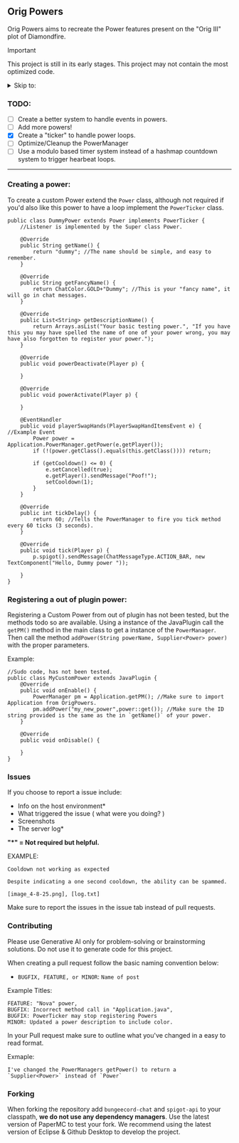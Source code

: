 ## Orig Powers

Orig Powers aims to recreate the Power features present on the "Orig III" plot of Diamondfire.

> [!IMPORTANT]
> This project is still in its early stages.
> This project may not contain the most optimized code.

<details><summary>Skip to:</summary>

- [Creating a power](#creating-a-power)
- [Registering a power](#registering-a-out-of-plugin-power)
- [Contributing](#contributing)
- [Forking](#forking)

</details>



### TODO:
- [ ] Create a better system to handle events in powers.
- [ ] Add more powers!
- [X] Create a "ticker" to handle power loops.
- [ ] Optimize/Cleanup the PowerManager
- [ ] Use a modulo based timer system instead of a hashmap countdown system to trigger hearbeat loops. 

---
### Creating a power:

To create a custom Power extend the `Power` class, although not required if you'd also like this power to have a loop implement the `PowerTicker` class.

```
public class DummyPower extends Power implements PowerTicker {
    //Listener is implemented by the Super class Power.

	@Override
	public String getName() {
		return "dummy"; //The name should be simple, and easy to remember. 
	}

	@Override
	public String getFancyName() { 
		return ChatColor.GOLD+"Dummy"; //This is your "fancy name", it will go in chat messages.
	}
	
	@Override
	public List<String> getDescriptionName() {
		return Arrays.asList("Your basic testing power.", "If you have this you may have spelled the name of one of your power wrong, you may have also forgotten to register your power.");
	}

	@Override
	public void powerDeactivate(Player p) {
		
	}

	@Override
	public void powerActivate(Player p) {

	}
	
	@EventHandler
	public void playerSwapHands(PlayerSwapHandItemsEvent e) { //Example Event
		Power power = Application.PowerManager.getPower(e.getPlayer());
		if (!(power.getClass().equals(this.getClass()))) return;

		if (getCooldown() <= 0) {
			e.setCancelled(true);
			e.getPlayer().sendMessage("Poof!");
			setCooldown(1);
		}
	}

	@Override
	public int tickDelay() {
		return 60; //Tells the PowerManager to fire you tick method every 60 ticks (3 seconds).
	}

	@Override
	public void tick(Player p) {
		p.spigot().sendMessage(ChatMessageType.ACTION_BAR, new TextComponent("Hello, Dummy power "));
		
	}
}

```
 
### Registering a out of plugin power:

Registering a Custom Power from out of plugin has not been tested, but the methods todo so are available. Using a instance of the JavaPlugin call the `getPM()` method in the main class to get a instance of the `PowerManager`. Then call the method `addPower(String powerName, Supplier<Power> power)` with the proper parameters.

Example:
```
//Sudo code, has not been tested.
public class MyCustomPower extends JavaPlugin {
    @Override
    public void onEnable() {
    	PowerManager pm = Application.getPM(); //Make sure to import Application from OrigPowers.
    	pm.addPower("my_new_power",power::get()); //Make sure the ID string provided is the same as the in `getName()` of your power.   
    }

    @Override
    public void onDisable() {

    }
}
```

### Issues 

If you choose to report a issue include:
* Info on the host environment*
* What triggered the issue ( what were you doing? )
* Screenshots
* The server log*

__"*" = Not required but helpful.__

EXAMPLE:
```
Cooldown not working as expected

Despite indicating a one second cooldown, the ability can be spammed.

[image_4-8-25.png], [log.txt]
```

Make sure to report the issues in the issue tab instead of pull requests.

### Contributing

Please use Generative AI only for problem-solving or brainstorming solutions. Do not use it to generate code for this project.

When creating a pull request follow the basic naming convention below:
- `BUGFIX, FEATURE, or MINOR`: `Name of post`

Example Titles:
```
FEATURE: "Nova" power,
BUGFIX: Incorrect method call in "Application.java",
BUGFIX: PowerTicker may stop registering Powers
MINOR: Updated a power description to include color.
```

In your Pull request make sure to outline what you've changed in a easy to read format.

Exmaple:
```
I've changed the PowerManagers getPower() to return a `Supplier<Power>` instead of `Power`
```

### Forking

When forking the repository add `bungeecord-chat` and `spigot-api` to your classpath, __we do not use any dependency managers__. Use the latest version of PaperMC to test your fork. We recommend using the latest version of Eclipse & Github Desktop to develop the project.